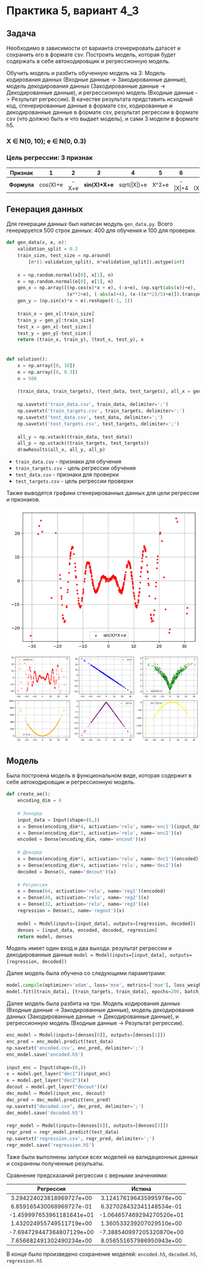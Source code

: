 # Практика 5, вариант 4_3

## Задача

Необходимо в зависимости от варианта сгенерировать датасет и сохранить его в формате csv. Построить модель, которая будет содержать в себе автокодировщик и регрессионную модель.

Обучить модель и разбить обученную модель на 3: Модель кодирования данных (Входные данные -> Закодированные данные), модель декодирования данных (Закодированные данные -> Декодированные данные), и регрессионную модель (Входные данные -> Результат регрессии). В качестве результата представить исходный код, сгенерированные данные в формате csv, кодированные и декодированные данные в формате csv, результат регрессии в формате csv (что должно быть и что выдает модель), и сами 3 модели в формате h5.

### X ∈ N(0, 10); e ∈ N(0, 0.3)

### Цель регрессии: 3 признак

|Признак|1|2|*3*|4|5|6|7|
|:-----:|:-----:|:-----:|:-----:|:-----:|:-----:|:-----:|:-----:|
|**Формула**|cos(X)+e|-X+e|**sin(X)\*X+e**|sqrt(\|X\|)+e|X^2+e|-\|X\|+4|X-(X^2)/5+e|

## Генерация данных

Для генерации данных был написан модуль `gen_data.py`. Всего генерируется 500 строк данных: 400 для обучения и 100 для проверки.

```py
def gen_data(x, e, n):
    validation_split = 0.2
    train_size, test_size = np.around(
        [n*(1-validation_split), n*validation_split]).astype(int)

    x = np.random.normal(x[0], x[1], n)
    e = np.random.normal(e[0], e[1], n)
    gen_x = np.array([(np.cos(x)*x + e), (-x+e), (np.sqrt(abs(x))+e),
                      (x**2+e), (-abs(x)+4), (x-((x**2)/5)+e)]).transpose()
    gen_y = (np.sin(x)*x + e).reshape((-1, 1))

    train_x = gen_x[:train_size]
    train_y = gen_y[:train_size]
    test_x = gen_x[-test_size:]
    test_y = gen_y[-test_size:]
    return (train_x, train_y), (test_x, test_y), x


def solution():
    x = np.array([0, 10])
    e = np.array([0, 0.3])
    n = 500

    (train_data, train_targets), (test_data, test_targets), all_x = gen_data(x, e, n)

    np.savetxt('train_data.csv', train_data, delimiter=';')
    np.savetxt('train_targets.csv', train_targets, delimiter=';')
    np.savetxt('test_data.csv', test_data, delimiter=';')
    np.savetxt('test_targets.csv', test_targets, delimiter=';')

    all_y = np.vstack((train_data, test_data))
    all_p = np.vstack((train_targets, test_targets))
    drawResults(all_x, all_y, all_p)
```

* `train_data.csv` - признаки для обучения
* `train_targets.csv` - цель регрессии обучения
* `test_data.csv` - признаки для проверки
* `test_targets.csv` - цель регрессии проверки

Также выводятся графики сгенерированных данных для цели регрессии и признаков.

![Цель регрессии](Figure_1.png 'Цель регрессии')
![Признаки](Figure_2.png 'Признаки')

## Модель

Была построена модель в функциональном виде, которая содержит в себе автокодировщик и регрессионную модель.

```py
def create_ae():
    encoding_dim = 8

    # Энкодер
    input_data = Input(shape=(6,))
    x = Dense(encoding_dim*4, activation='relu', name='enc1')(input_data)
    x = Dense(encoding_dim*3, activation='relu', name='enc2')(x)
    encoded = Dense(encoding_dim, name='encout')(x)

    # Декодер
    x = Dense(encoding_dim*3, activation='relu', name='dec1')(encoded)
    x = Dense(encoding_dim*4, activation='relu', name='dec2')(x)
    decoded = Dense(6, name='decout')(x)

    # Регрессия
    x = Dense(64, activation='relu', name='reg1')(encoded)
    x = Dense(48, activation='relu', name='reg2')(x)
    x = Dense(32, activation='relu', name='reg3')(x)
    regression = Dense(1, name='regout')(x)

    model = Model(inputs=[input_data], outputs=[regression, decoded])
    denses = [input_data, encoded, decoded, regression]
    return model, denses
```

Модель имеет один вход и два выхода: результат регрессии и декодированные данные `model = Model(inputs=[input_data], outputs=[regression, decoded])`

Далее модель была обучена со следующими параметрами:

```py
model.compile(optimizer='adam', loss='mse', metrics=['mae'], loss_weights=[1., 0.5])
model.fit([train_data], [train_targets, train_data], epochs=200, batch_size=25, validation_data=([test_data], [test_targets, test_data]))
```

Далее модель была разбита на три. Модель кодирования данных (Входные данные -> Закодированные данные), модель декодирования данных (Закодированные данные -> Декодированные данные), и регрессионную модель (Входные данные -> Результат регрессии).

```py
enc_model = Model(inputs=[denses[0]], outputs=[denses[1]])
enc_pred = enc_model.predict(test_data)
np.savetxt('encoded.csv', enc_pred, delimiter=';')
enc_model.save('encoded.h5')

input_enc = Input(shape=(8,))
x = model.get_layer("dec1")(input_enc)
x = model.get_layer("dec2")(x)
decout = model.get_layer("decout")(x)
dec_model = Model(input_enc, decout)
dec_pred = dec_model.predict(enc_pred)
np.savetxt("decoded.csv", dec_pred, delimiter=';')
dec_model.save('decoded.h5')

regr_model = Model(inputs=[denses[0]], outputs=[denses[3]])
regr_pred = regr_model.predict(test_data)
np.savetxt('regression.csv', regr_pred, delimiter=';')
regr_model.save('regression.h5')
```

Таже были выполнены запуски всех моделей на валидационных данных и сохранены полученные резульаты.

Сравнение предсказаний регрессии с верными значениями:

|Регрессия|Истина|
|:-----:|:-----:|
|3.294224023818969727e+00|3.124176196435995978e+00|
|6.859165430068969727e-01|6.327028432341148534e-01|
|-1.459997653961181641e+01|-1.064657469294270520e+01|
|1.432024955749511719e+00|1.360533239207029510e+00|
|-7.694729447364807129e+00|-7.388540997205320870e+00|
|7.656682491302490234e+00|8.056551657986950943e+00|

В конце было произведено сохранение моделей: `encoded.h5`, `decoded.h5`, `regression.h5`
